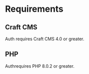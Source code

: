 # Requirements

## Craft CMS
Auth requires Craft CMS 4.0 or greater.

## PHP
Authrequires PHP 8.0.2 or greater.

